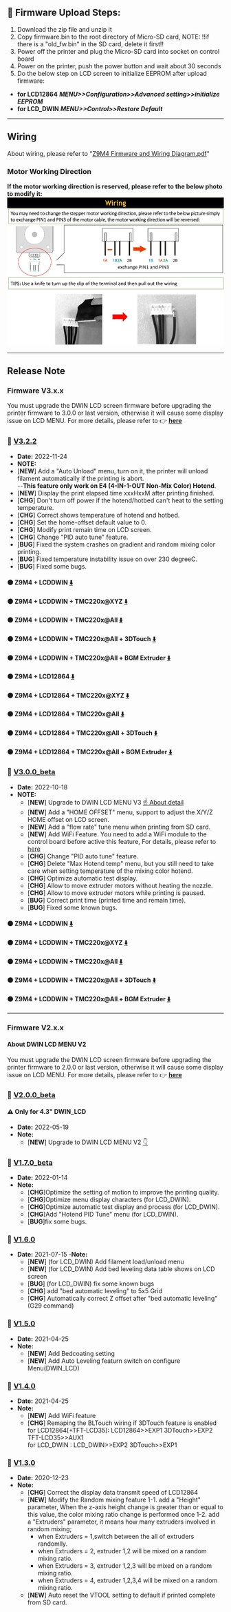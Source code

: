 ## :book: Firmware Upload Steps:
1. Download the zip file and unzip it
2. Copy firmware.bin to the root directory of Micro-SD card, 
NOTE: !!if there is a "old_fw.bin" in the SD card, delete it first!!
3. Power off the printer and plug the Micro-SD card into socket on control board
4. Power on the printer, push the power button and wait about 30 seconds
5. Do the below step on LCD screen to initialize EEPROM after upload firmware:
- **for LCD12864** ***MENU>>Configuration>>Advanced setting>>initialize  EEPROM***
- **for LCD_DWIN** ***MENU>>Control>>Restore Default***

----
## Wiring
About wiring, please refer to "[Z9M4 Firmware and Wiring Diagram.pdf](.\./Z9M4%20Firmware%20and%20Wiring%20Diagram.pdf)"
### Motor Working Direction
**If the motor working direction is reserved, please refer to the below photo to modify it:**
![how to change motor woking direction](./how_to_change_motor_woking_direction.jpg)

----
## Release Note
### Firmware V3.x.x
You must upgrade the DWIN LCD screen firmware before upgrading the printer firmware to 3.0.0 or last version, otherwise it will cause some display issue on LCD MENU. For more details, please refer to :point_right: [**here**](https://github.com/ZONESTAR3D/Upgrade-kit-guide/tree/main/TFT-LCD/LCD-DWIN)
### :file_folder: [V3.2.2](./V3_2_2_/)    
- **Date:** 	 2022-11-24
- **NOTE:** 	 
- [**NEW**] Add a "Auto Unload" menu, turn on it, the printer will unload filament automatically if the printing is abort.    
  --**This feature only work on E4 (4-IN-1-OUT Non-Mix Color) Hotend**.   
- [**NEW**] Display the print elapsed time xxxHxxM after printing finished.
- [**CHG**] Don't turn off power if the hotend/hotbed can't heat to the setting temperature.
- [**CHG**] Correct shows temperature of hotend and hotbed.
- [**CHG**] Set the home-offset default value to 0.
- [**CHG**] Modify print remain time on LCD screen.
- [**CHG**] Change "PID auto tune" feature.
- [**BUG**] Fixed the system crashes on gradient and random mixing color printing.
- [**BUG**] Fixed temperature instability issue on over 230 degreeC.
- [**BUG**] Fixed some bugs.
#### :black_circle: Z9M4 + LCDDWIN [:arrow_down:](./V3_2_2/LCD_DWIN/Z9M4_LCDDWIN_V3_2_2.zip)
#### :black_circle: Z9M4 + LCDDWIN + TMC220x@XYZ [:arrow_down:](./V3_2_2/LCD_DWIN/Z9M4_LCDDWIN_TMC220x%40XYZ_V3_2_2.zip)
#### :black_circle: Z9M4 + LCDDWIN + TMC220x@All [:arrow_down:](./V3_2_2/LCD_DWIN/Z9M4_LCDDWIN_TMC220x%40All_V3_2_2.zip)
#### :black_circle: Z9M4 + LCDDWIN + TMC220x@All + 3DTouch [:arrow_down:](./V3_2_2/LCD_DWIN/Z9M4_LCDDWIN_3DTouch_TMC220x%40All_V3_2_2.zipp)
#### :black_circle: Z9M4 + LCDDWIN + TMC220x@All + BGM Extruder [:arrow_down:](./V3_2_2/LCD_DWIN/Z9M4_LCDDWIN_BGM_TMC220x%40All_V3_2_2.zip)
#### :black_circle: Z9M4 + LCD12864 [:arrow_down:](./V3_2_2/LCD12864%2BTFT35/Z9M4_V3_2_3_beta.zip)
#### :black_circle: Z9M4 + LCD12864 + TMC220x@XYZ [:arrow_down:](./V3_2_2/LCD12864%2BTFT35/Z9M4_TMC220x%40XYZ_V3_2_3_beta.zip)
#### :black_circle: Z9M4 + LCD12864 + TMC220x@All [:arrow_down:](./V3_2_2/LCD12864%2BTFT35/Z9M4_TMC220x%40All_V3_2_3_beta.zip)
#### :black_circle: Z9M4 + LCD12864 + TMC220x@All + 3DTouch [:arrow_down:](./V3_2_2/LCD12864%2BTFT35/Z9M4_TMC220x%40All_3DTouch_V3_2_3_beta.zip)
#### :black_circle: Z9M4 + LCD12864 + TMC220x@All + BGM Extruder [:arrow_down:](./V3_2_2/LCD12864%2BTFT35/Z9M4_TMC220x%40All_BGM_V3_2_3_beta.zip)

### :file_folder: [V3.0.0_beta](./V3_0_0_beta/) 
- **Date:** 	 2022-10-18
- **NOTE:** 	 
	- [**NEW**] Upgrade to DWIN LCD MENU V3 [:point_up: About detail](#about-dwin-lcd-menu-v3)
	- [**NEW**] Add a "HOME OFFSET" menu, support to adjust the X/Y/Z HOME offset on LCD screen.
	- [**NEW**] Add a "flow rate" tune menu when printing from SD card.
	- [**NEW**] Add WiFi Feature. You need to add a WiFi module to the control board before active this feature, For details, please refer to [here](https://github.com/ZONESTAR3D/Upgrade-kit-guide/tree/main/WiFi)
	- [**CHG**] Change "PID auto tune" feature.
	- [**CHG**] Delete "Max Hotend temp" menu, but you still need to take care when setting temperature of the mixing color hotend.
	- [**CHG**] Optimize automatic test display.
	- [**CHG**] Allow to move extruder motors without heating the nozzle.
	- [**CHG**] Allow to move extruder motors while printing is paused.
	- [**BUG**] Correct print time (printed time and remain time).
	- [**BUG**] Fixed some known bugs.
#### :black_circle: Z9M4 + LCDDWIN [:arrow_down:](./V3_0_0_beta/Z9M4_LCDDWIN_V3_0_0.zip)
#### :black_circle: Z9M4 + LCDDWIN + TMC220x@XYZ [:arrow_down:](./V3_0_0_beta/Z9M4_LCDDWIN_TMC220x@XYZ_V3_0_0.zip)
#### :black_circle: Z9M4 + LCDDWIN + TMC220x@All [:arrow_down:](./V3_0_0_beta/Z9M4_LCDDWIN_TMC220x@All_V3_0_0.zip)
#### :black_circle: Z9M4 + LCDDWIN + TMC220x@All + 3DTouch [:arrow_down:](./V3_0_0_beta/Z9M4_LCDDWIN_3DTouch_TMC220x%40All_V3_0_0.zip)
#### :black_circle: Z9M4 + LCDDWIN + TMC220x@All + BGM Extruder [:arrow_down:](./V3_0_0_beta/Z9M4_LCDDWIN_BGM_TMC220x%40All_V3_0_0.zip)

--------
### Firmware V2.x.x
#### About DWIN LCD MENU V2
You must upgrade the DWIN LCD screen firmware before upgrading the printer firmware to 2.0.0 or last version, otherwise it will cause some display issue on LCD MENU. For more details, please refer to :point_right: [**here**](https://github.com/ZONESTAR3D/Upgrade-kit-guide/tree/main/TFT-LCD/LCD-DWIN)

### :file_folder: [V2.0.0_beta](./V2_0_0_beta/)
#### :warning: Only for 4.3" DWIN_LCD
- **Date:** 	 2022-05-19
- **Note:**
	- [**NEW**] Upgrade to DWIN LCD MENU V2 [:point_down:](#about-dwin-lcd-menu-v2)


### :file_folder: [V1.7.0_beta](./V1_7_0_beta/)
- **Date:** 	 2022-01-14
- **Note:**
	- [**CHG**]Optimize the setting of motion to improve the printing quality.  
	- [**CHG**]Optimize menu display characters (for LCD_DWIN).
	- [**CHG**]Optimize automatic test display and process (for LCD_DWIN).
	- [**CHG**]Add "Hotend PID Tune" menu (for LCD_DWIN).
	- [**BUG**]fix some bugs.
 
### :file_folder: [V1.6.0](./V1_6_0/)
- **Date:**    2021-07-15
-**Note:** 
	- [**NEW**] (for LCD_DWIN) Add filament load/unload menu
	- [**NEW**] (for LCD_DWIN) Add bed leveling data table shows on LCD screen
	- [**BUG**] (for LCD_DWIN) fix some known bugs
	- [**CHG**] add "bed automatic leveling" to 5x5 Grid
	- [**CHG**] Automatically correct Z offset after "bed automatic leveling"(G29 command)

### :file_folder: [ V1.5.0](./V1.5.0(Beta)/)
- **Date:**    2021-04-25
- **Note:**
	- [**NEW**] Add Bedcoating setting
	- [**NEW**] Add Auto Leveling featurn switch on configure Menu(DWIN_LCD)

### :file_folder: [V1.4.0](./V1.4.0/)
- **Date:**    2021-04-25
- **Note:**
	- [**NEW**] Add WiFi feature
	- [**CHG**] Remaping the BLTouch wiring if 3DTouch feature is enabled
	for LCD12864[+TFT-LCD35]: LCD12864>>EXP1 3DTouch>>EXP2 TFT-LCD35>>AUX1  
	for LCD_DWIN            : LCD_DWIN>>EXP2 3DTouch>>EXP1

### :file_folder: [V1.3.0](./V1.3.0/)
+ **Date:**    2020-12-23
+ **Note:**
	- [**CHG**] Correct the display data transmit speed of LCD12864
	- [**NEW**] Modify the Random mixing feature
		1-1. add a "Height" parameter, When the z-axis height change is greater than or equal to this value, the color mixing ratio change is performed once
		1-2. add a "Extruders" parameter, it means how many extruders involved in random mixing;  
		+ when Extruders = 1,switch between the all of extruders randomlly.  
		+ when Extruders = 2, extruder 1,2 will be mixed on a random mixing ratio.  
		+ when Extruders = 3, extruder 1,2,3 will be mixed on a random mixing ratio.  
		+ when Extruders = 4, extruder 1,2,3,4 will be mixed on a random mixing ratio.  
	- [**NEW**] Auto reset the VTOOL setting to default if printed complete from SD card.



